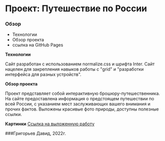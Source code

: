 # Проект: Путешествие по России

### Обзор
* Технологии
* Обзор проекта
* ссылка на GitHub Pages

**Технологии**

Сайт разработан с использованием normalize.css и шрифта Inter.
Сайт нацелен для закрепления навыков работы с "grid" и "разработки интерфейса для разных устройств".

**Обзор проекта**

Проект представляет собой интерактивную брошюру-путешественника. На сайте предоставлена информация о предстоящем путешествии
по всей России, с указанием мест заслуживающих вашего внимания и прочих фактов.
Выложены красивые фото природы, доступны полезные ссылки.

**Картинки**
[Ссылка на выложенную работу](https://david-arcanone.github.io/russian-travel-bootcamp/index.html)


###Григорьев Давид, 2022г.
